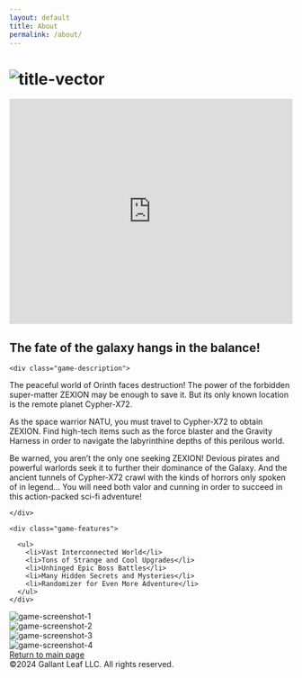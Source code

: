 ```yaml
---
layout: default
title: About
permalink: /about/
---
```


<div class="about-page">
<div class="game-hero">
  <h1 class="game-title"><img src="{{ '/assets/titlevector.svg' | relative_url }}" alt="title-vector" /></h1>
  <div class="video-player">
    <iframe width="100%" height="400" src="https://www.youtube.com/embed/Pg1V-UDYzv0" frameborder="0" allow="accelerometer; autoplay; clipboard-write; encrypted-media; gyroscope; picture-in-picture" allowfullscreen></iframe>
  </div>
</div>

<div class="game-content">
  <div class="game-info">
    <h2 class="game-heading">The fate of the galaxy hangs in the balance!</h2>
    
    <div class="game-description">
<p>The peaceful world of Orinth faces destruction! The power of the forbidden super-matter ZEXION may be enough to save it. But its only known location is the remote planet Cypher-X72.</p>

<p>As the space warrior NATU, you must travel to Cypher-X72 to obtain ZEXION. Find high-tech items such as the force blaster and the Gravity Harness in order to navigate the labyrinthine depths of this perilous world.</p>

<p>Be warned, you aren’t the only one seeking ZEXION! Devious pirates and powerful warlords seek it to further their dominance of the Galaxy. And the ancient tunnels of Cypher-X72 crawl with the kinds of horrors only spoken of in legend… You will need both valor and cunning in order to succeed in this action-packed sci-fi adventure!</p>

    </div>
    
    <div class="game-features">

      <ul>
        <li>Vast Interconnected World</li>
        <li>Tons of Strange and Cool Upgrades</li>
        <li>Unhinged Epic Boss Battles</li>
        <li>Many Hidden Secrets and Mysteries</li>
        <li>Randomizer for Even More Adventure</li>
      </ul>
    </div>
  </div>
  
  <div class="game-screenshots">
    <div class="screenshot">
      <div class="screenshot-placeholder"><img src="{{ '/assets/sc-1.png' | relative_url }}" alt="game-screenshot-1" /></div>
    </div>
    <div class="screenshot">
      <div class="screenshot-placeholder"><img src="{{ '/assets/sc-2.png' | relative_url }}" alt="game-screenshot-2" /></div>
    </div>
    <div class="screenshot">
      <div class="screenshot-placeholder"><img src="{{ '/assets/sc-3.png' | relative_url }}" alt="game-screenshot-3" /></div>
    </div>
    <div class="screenshot">
      <div class="screenshot-placeholder"><img src="{{ '/assets/sc-4.png' | relative_url }}" alt="game-screenshot-4" /></div>
    </div>
  </div>
</div>

<div class="game-footer">
  <a href="{{ '/' | relative_url }}" class="return-link">Return to main page</a>
  <div class="copyright">©2024 Gallant Leaf LLC. All rights reserved.</div>
</div>
</div> 